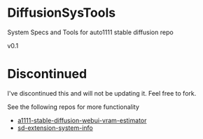 # DiffusionSysTools
System Specs and Tools for auto1111 stable diffusion repo

v0.1


# Discontinued
I've discontinued this and will not be updating it. Feel free to fork.

See the following repos for more functionality

- [a1111-stable-diffusion-webui-vram-estimator](https://github.com/space-nuko/a1111-stable-diffusion-webui-vram-estimator)
- [sd-extension-system-info](https://github.com/vladmandic/sd-extension-system-info)

